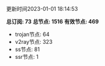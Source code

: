 更新时间2023-01-01 18:14:53

**总订阅: 73**
**总节点: 1516**
**有效节点: 469**
- trojan节点: 64
- v2ray节点: 323
- ss节点: 81
- ssr节点: 1
